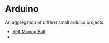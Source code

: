 # Arduino
An aggregation of differet small arduino projects.


* [Self Moving Ball](https://youtu.be/bOCTYbz8oPY)
* 

